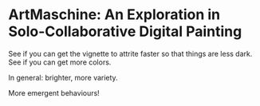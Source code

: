 ArtMaschine: An Exploration in Solo-Collaborative Digital Painting
===

See if you can get the vignette to attrite faster so that things are less dark.
See if you can get more colors.

In general: brighter, more variety.

More emergent behaviours!
